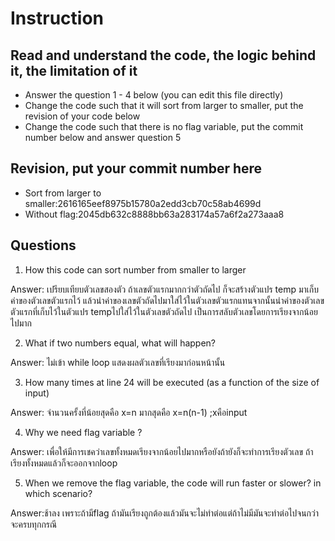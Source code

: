 ﻿# Instruction

## Read and understand the code, the logic behind it, the limitation of it
* Answer the question 1 - 4 below (you can edit this file directly)
* Change the code such that it will sort from larger to smaller, put the revision of your code below
* Change the code such that there is no flag variable, put the commit number below and answer question 5 


## Revision, put your commit number here
* Sort from larger to smaller:2616165eef8975b15780a2edd3cb70c58ab4699d
* Without flag:2045db632c8888bb63a283174a57a6f2a273aaa8

## Questions
1. How this code can sort number from smaller to larger
 
Answer: เปรียบเทียบตัวเลขสองตัว ถ้าเลขตัวแรกมากกว่าตัวถัดไป ก็จะสร้างตัวแปร temp มาเก็บค่าของตัวเลขตัวแรกไว้
แล้วนำค่าของเลขตัวถัดไปมาใส่ไว้ในตัวเลขตัวแรกแทนจากนั้นนำค่าของตัวเลขตัวแรกที่เก็บไว้ในตัวแปร tempไปใส่ไว้ในตัวเลขตัวถัดไป
เป็นการสลับตัวเลขโดยการเรียงจากน้อยไปมาก

2. What if two numbers equal, what will happen? 

Answer: ไม่เข้า while loop แสดงผลตัวเลขที่เรียงมาก่อนหน้านั้น

3. How many times at line 24 will be executed (as a function of the size of input) 

Answer: จำนวนครั้งที่น้อยสุดคือ x=n มากสุดคือ x=n(n-1) ;xคือinput 

4. Why we need flag variable ? 

Answer: เพื่อให้มีการเชคว่าเลขทั้งหมดเรียงจากน้อยไปมากหรือยังถ้ายังก็จะทำการเรียงตัวเลข ถ้าเรียงทั้งหมดแล้วก็จะออกจากloop

5. When we remove the flag variable, the code will run faster or slower? in which scenario? 

Answer:ช้าลง เพราะถ้ามีflag ถ้ามันเรียงถูกต้องแล้วมันจะไม่ทำต่อแต่ถ้าไม่มีมันจะทำต่อไปจนกว่าจะครบทุกกรณี